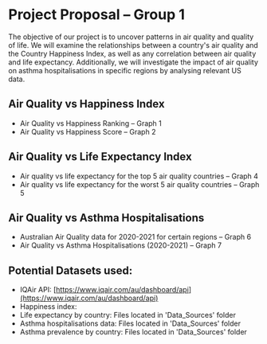 # Project Proposal – Group 1
The objective of our project is to uncover patterns in air quality and quality of life. We will examine the relationships between a country's air quality and the Country Happiness Index, as well as any correlation between air quality and life expectancy. Additionally, we will investigate the impact of air quality on asthma hospitalisations in specific regions by analysing relevant US data.

## Air Quality vs Happiness Index
- Air Quality vs Happiness Ranking – Graph 1
- Air Quality vs Happiness Score – Graph 2


## Air Quality vs Life Expectancy Index
- Air quality vs life expectancy for the top 5 air quality countries – Graph 4
- Air quality vs life expectancy for the worst 5 air quality countries – Graph 5

## Air Quality vs Asthma Hospitalisations
- Australian Air Quality data for 2020-2021 for certain regions – Graph 6
- Air Quality vs Asthma Hospitalisations (2020-2021) – Graph 7

## Potential Datasets used:
- IQAir API: [https://www.iqair.com/au/dashboard/api](https://www.iqair.com/au/dashboard/api)
- Happiness index:
- Life expectancy by country: Files located in 'Data_Sources' folder
- Asthma hospitalisations data: Files located in 'Data_Sources' folder
- Asthma prevalence by country: Files located in 'Data_Sources' folder


